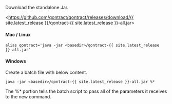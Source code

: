 Download the standalone Jar.

<https://github.com/qontract/qontract/releases/download/{{ site.latest_release }}/qontract-{{ site.latest_release }}-all.jar>

#### Mac / Linux

```
alias qontract='java -jar <basedir>/qontract-{{ site.latest_release }}-all.jar'
```

#### Windows

Create a batch file with below content.

```
java -jar <basedir>/qontract-{{ site.latest_release }}-all.jar %*
```

The %* portion tells the batch script to pass all of the parameters it receives to the new command.
